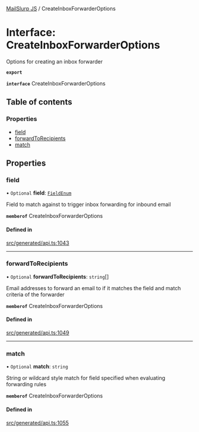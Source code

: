 [MailSlurp JS](../README.md) / CreateInboxForwarderOptions

# Interface: CreateInboxForwarderOptions

Options for creating an inbox forwarder

**`export`**

**`interface`** CreateInboxForwarderOptions

## Table of contents

### Properties

- [field](CreateInboxForwarderOptions.md#field)
- [forwardToRecipients](CreateInboxForwarderOptions.md#forwardtorecipients)
- [match](CreateInboxForwarderOptions.md#match)

## Properties

### field

• `Optional` **field**: [`FieldEnum`](../enums/CreateInboxForwarderOptions.FieldEnum.md)

Field to match against to trigger inbox forwarding for inbound email

**`memberof`** CreateInboxForwarderOptions

#### Defined in

[src/generated/api.ts:1043](https://github.com/mailslurp/mailslurp-client/blob/004c609/src/generated/api.ts#L1043)

___

### forwardToRecipients

• `Optional` **forwardToRecipients**: `string`[]

Email addresses to forward an email to if it matches the field and match criteria of the forwarder

**`memberof`** CreateInboxForwarderOptions

#### Defined in

[src/generated/api.ts:1049](https://github.com/mailslurp/mailslurp-client/blob/004c609/src/generated/api.ts#L1049)

___

### match

• `Optional` **match**: `string`

String or wildcard style match for field specified when evaluating forwarding rules

**`memberof`** CreateInboxForwarderOptions

#### Defined in

[src/generated/api.ts:1055](https://github.com/mailslurp/mailslurp-client/blob/004c609/src/generated/api.ts#L1055)
